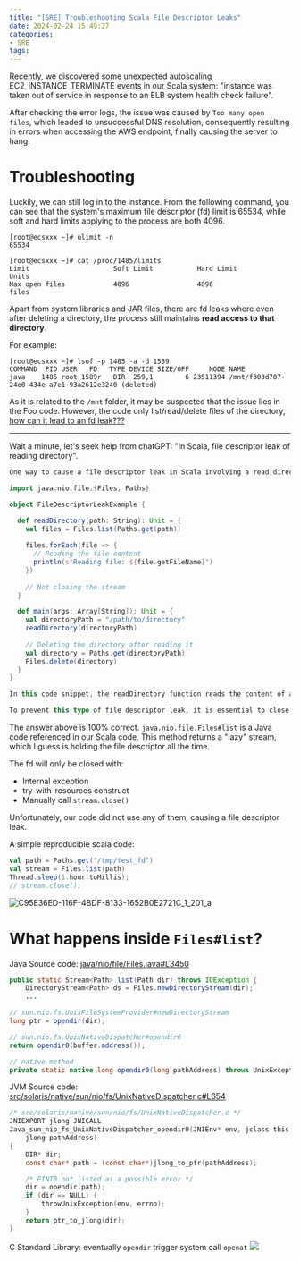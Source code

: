 ```yaml
---
title: "[SRE] Troubleshooting Scala File Descriptor Leaks"
date: 2024-02-24 15:49:27
categories:
- SRE
tags:
---
```


Recently, we discovered some unexpected autoscaling EC2_INSTANCE_TERMINATE events in our Scala system: "instance was taken out of service in response to an ELB system health check failure".

After checking the error logs, the issue was caused by `Too many open files`, which leaded to unsuccessful DNS resolution, consequently resulting in errors when accessing the AWS endpoint, finally causing the server to hang.

<!--more-->

# Troubleshooting
Luckily, we can still log in to the instance. From the following command, you can see that the system's maximum file descriptor (fd) limit is 65534, while soft and hard limits applying to the process are both 4096.
```
[root@ecsxxx ~]# ulimit -n
65534

[root@ecsxxx ~]# cat /proc/1485/limits
Limit                     Soft Limit           Hard Limit           Units
Max open files            4096                 4096                 files
```

Apart from system libraries and JAR files, there are fd leaks where even after deleting a directory, the process still maintains **read access to that directory**.

For example:
```
[root@ecsxxx ~]# lsof -p 1485 -a -d 1589
COMMAND  PID USER   FD   TYPE DEVICE SIZE/OFF     NODE NAME
java    1485 root 1589r   DIR  259,1        6 23511394 /mnt/f303d707-24e0-434e-a7e1-93a2612e3240 (deleted)
```

As it is related to the `/mnt` folder, it may be suspected that the issue lies in the Foo code. However, the code only list/read/delete files of the directory, <u>how can it lead to an fd leak???</u>

---

Wait a minute, let's seek help from chatGPT: "In Scala, file descriptor leak of reading directory".

```scala
One way to cause a file descriptor leak in Scala involving a read directory is to not properly close the Stream after reading the directory content. Here’s an example code that illustrates this issue:

import java.nio.file.{Files, Paths}

object FileDescriptorLeakExample {

  def readDirectory(path: String): Unit = {
    val files = Files.list(Paths.get(path))
    
    files.forEach(file => {
      // Reading the file content
      println(s"Reading file: ${file.getFileName}")
    })
    
    // Not closing the stream
  }

  def main(args: Array[String]): Unit = {
    val directoryPath = "/path/to/directory"
    readDirectory(directoryPath)
    
    // Deleting the directory after reading it
    val directory = Paths.get(directoryPath)
    Files.delete(directory)
  }
}

In this code snippet, the readDirectory function reads the content of a directory using the Files.list method but does not close the Stream returned by this method. As a result, the file descriptor associated with the directory remains open even after the directory has been deleted in the main method. This can cause a file descriptor leak because the process still maintains read access to the directory.

To prevent this type of file descriptor leak, it is essential to close the Stream returned by Files.list method after using it. Adding a files.close() call at the end of the readDirectory function can help release the file descriptor and avoid the leak.
```

The answer above is 100% correct. `java.nio.file.Files#list` is a Java code referenced in our Scala code. This method returns a "lazy" stream, which I guess is holding the file descriptor all the time. 

The fd will only be closed with:
- Internal exception
- try-with-resources construct
- Manually call `stream.close()`

Unfortunately, our code did not use any of them, causing a file descriptor leak. 

A simple reproducible scala code:
```scala
val path = Paths.get("/tmp/test_fd")
val stream = Files.list(path)
Thread.sleep(1.hour.toMillis);
// stream.close();
```

![C95E36ED-116F-4BDF-8133-1652B0E2721C_1_201_a](/images/blog/2021-09-04-jvm-note/C95E36ED-116F-4BDF-8133-1652B0E2721C_1_201_a.jpeg)


# What happens inside `Files#list`?

Java Source code: [java/nio/file/Files.java#L3450](https://github.com/JetBrains/jdk8u_jdk/blob/94318f9185757cc33d2b8d527d36be26ac6b7582/src/share/classes/java/nio/file/Files.java#L3450)
```java
public static Stream<Path> list(Path dir) throws IOException {
    DirectoryStream<Path> ds = Files.newDirectoryStream(dir);
    ...

// sun.nio.fs.UnixFileSystemProvider#newDirectoryStream
long ptr = opendir(dir);

// sun.nio.fs.UnixNativeDispatcher#opendir0
return opendir0(buffer.address());

// native method
private static native long opendir0(long pathAddress) throws UnixException;
```

JVM Source code: [src/solaris/native/sun/nio/fs/UnixNativeDispatcher.c#L654](https://github.com/JetBrains/jdk8u_jdk/blob/94318f9185757cc33d2b8d527d36be26ac6b7582/src/solaris/native/sun/nio/fs/UnixNativeDispatcher.c#L654)
```c
/* src/solaris/native/sun/nio/fs/UnixNativeDispatcher.c */
JNIEXPORT jlong JNICALL
Java_sun_nio_fs_UnixNativeDispatcher_opendir0(JNIEnv* env, jclass this,
    jlong pathAddress)
{
    DIR* dir;
    const char* path = (const char*)jlong_to_ptr(pathAddress);

    /* EINTR not listed as a possible error */
    dir = opendir(path);
    if (dir == NULL) {
        throwUnixException(env, errno);
    }
    return ptr_to_jlong(dir);
}
```

C Standard Library: eventually `opendir` trigger system call `openat`
![](/images/blog/2021-09-04-jvm-note/17087608145598.jpg)
